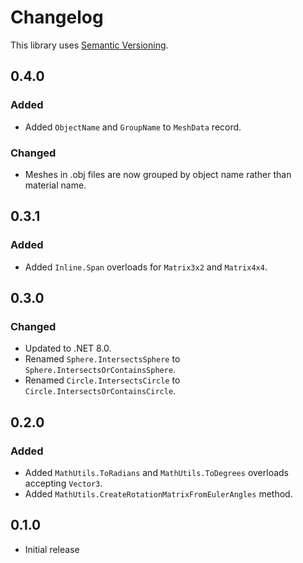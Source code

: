 # Changelog

This library uses [Semantic Versioning](https://semver.org/spec/v2.0.0.html).

## 0.4.0

### Added

- Added `ObjectName` and `GroupName` to `MeshData` record.

### Changed

- Meshes in .obj files are now grouped by object name rather than material name.

## 0.3.1

### Added

- Added `Inline.Span` overloads for `Matrix3x2` and `Matrix4x4`.

## 0.3.0

### Changed

- Updated to .NET 8.0.
- Renamed `Sphere.IntersectsSphere` to `Sphere.IntersectsOrContainsSphere`.
- Renamed `Circle.IntersectsCircle` to `Circle.IntersectsOrContainsCircle`.

## 0.2.0

### Added

- Added `MathUtils.ToRadians` and `MathUtils.ToDegrees` overloads accepting `Vector3`.
- Added `MathUtils.CreateRotationMatrixFromEulerAngles` method.

## 0.1.0

- Initial release
